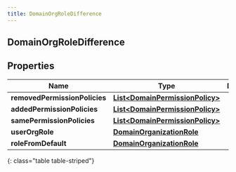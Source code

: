```yaml
---
title: DomainOrgRoleDifference
---
```

## DomainOrgRoleDifference


## Properties

| Name | Type | Description | Notes |
| ------------ | ------------- | ------------- | ------------- |
| **removedPermissionPolicies** | [**List&lt;DomainPermissionPolicy&gt;**](DomainPermissionPolicy.html) |  |  [optional] |
| **addedPermissionPolicies** | [**List&lt;DomainPermissionPolicy&gt;**](DomainPermissionPolicy.html) |  |  [optional] |
| **samePermissionPolicies** | [**List&lt;DomainPermissionPolicy&gt;**](DomainPermissionPolicy.html) |  |  [optional] |
| **userOrgRole** | [**DomainOrganizationRole**](DomainOrganizationRole.html) |  |  [optional] |
| **roleFromDefault** | [**DomainOrganizationRole**](DomainOrganizationRole.html) |  |  [optional] |
{: class="table table-striped"}



